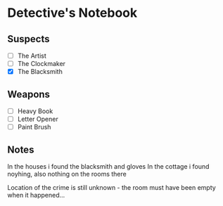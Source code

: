 # Detective's Notebook

## Suspects
- [ ] The Artist
- [ ] The Clockmaker
- [X] The Blacksmith

## Weapons
- [ ] Heavy Book
- [ ] Letter Opener
- [ ] Paint Brush

## Notes

In the houses i found the blacksmith and gloves
In the cottage i found noyhing, also nothing on the rooms there

Location of the crime is still unknown - the room must have been empty when it happened...
